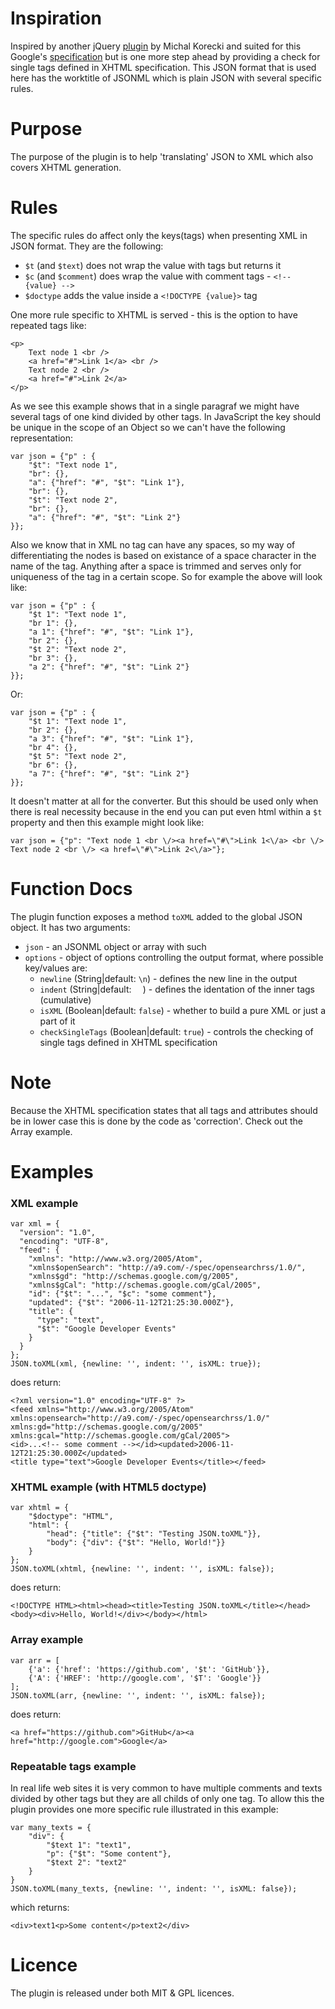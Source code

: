 Inspiration===========Inspired by another jQuery [plugin][old plugin] by Michal Korecki and suited for this Google's [specification][]but is one more step ahead by providing a check for single tags defined in XHTML specification. This JSON formatthat is used here has the worktitle of JSONML which is plain JSON with several specific rules.Purpose=======The purpose of the plugin is to help 'translating' JSON to XML which also coversXHTML generation.Rules=====The specific rules do affect only the keys(tags) when presenting XML in JSON format.They are the following:- `$t` (and `$text`) does not wrap the value with tags but returns it- `$c` (and `$comment`) does wrap the value with comment tags - `<!-- {value} -->`- `$doctype` adds the value inside a `<!DOCTYPE {value}>` tagOne more rule specific to XHTML is served - this is the option to have repeated tags like:	<p>		Text node 1 <br />		<a href="#">Link 1</a> <br />		Text node 2 <br />		<a href="#">Link 2</a>	</p>As we see this example shows that in a single paragraf we might have several tags of one kinddivided by other tags. In JavaScript the key should be unique in the scope of an Object so wecan't have the following representation:	var json = {"p" : {		"$t": "Text node 1",		"br": {},		"a": {"href": "#", "$t": "Link 1"},		"br": {},		"$t": "Text node 2",		"br": {},		"a": {"href": "#", "$t": "Link 2"}	}};Also we know that in XML no tag can have any spaces, so my way of differentiating the nodes isbased on existance of a space character in the name of the tag. Anything after a space is trimmedand serves only for uniqueness of the tag in a certain scope.So for example the above will look like:	var json = {"p" : {		"$t 1": "Text node 1",		"br 1": {},		"a 1": {"href": "#", "$t": "Link 1"},		"br 2": {},		"$t 2": "Text node 2",		"br 3": {},		"a 2": {"href": "#", "$t": "Link 2"}	}};Or: 	var json = {"p" : {		"$t 1": "Text node 1",		"br 2": {},		"a 3": {"href": "#", "$t": "Link 1"},		"br 4": {},		"$t 5": "Text node 2",		"br 6": {},		"a 7": {"href": "#", "$t": "Link 2"}	}};It doesn't matter at all for the converter. But this should be used only when there is real necessitybecause in the end you can put even html within a `$t` property and then this example might look like:	var json = {"p": "Text node 1 <br \/><a href=\"#\">Link 1<\/a> <br \/> Text node 2 <br \/> <a href=\"#\">Link 2<\/a>"};Function Docs=============The plugin function exposes a method `toXML` added to the global JSON object. It has two arguments:- `json` - an JSONML object or array with such- `options` - object of options controlling the output format, where possible key/values are:    - `newline` (String|default: `\n`) - defines the new line in the output    - `indent` (String|default: `  `) - defines the identation of the inner tags (cumulative)    - `isXML` (Boolean|default: `false`) - whether to build a pure XML or just a part of it    - `checkSingleTags` (Boolean|default: `true`) - controls the checking of single tags defined in XHTML specificationNote====Because the XHTML specification states that all tags and attributes should be in lower case this is doneby the code as 'correction'. Check out the Array example.Examples========### XML example	var xml = {	  "version": "1.0",	  "encoding": "UTF-8",	  "feed": {	    "xmlns": "http://www.w3.org/2005/Atom",	    "xmlns$openSearch": "http://a9.com/-/spec/opensearchrss/1.0/",	    "xmlns$gd": "http://schemas.google.com/g/2005",	    "xmlns$gCal": "http://schemas.google.com/gCal/2005",	    "id": {"$t": "...", "$c": "some comment"},	    "updated": {"$t": "2006-11-12T21:25:30.000Z"},	    "title": {	      "type": "text",	      "$t": "Google Developer Events"	    }	  }	};	JSON.toXML(xml, {newline: '', indent: '', isXML: true});does return:	<?xml version="1.0" encoding="UTF-8" ?>	<feed xmlns="http://www.w3.org/2005/Atom" xmlns:opensearch="http://a9.com/-/spec/opensearchrss/1.0/" 	xmlns:gd="http://schemas.google.com/g/2005" xmlns:gcal="http://schemas.google.com/gCal/2005">	<id>...<!-- some comment --></id><updated>2006-11-12T21:25:30.000Z</updated>	<title type="text">Google Developer Events</title></feed>### XHTML example (with HTML5 doctype)	var xhtml = {	    "$doctype": "HTML",	    "html": {	        "head": {"title": {"$t": "Testing JSON.toXML"}},	        "body": {"div": {"$t": "Hello, World!"}}	    }	};	JSON.toXML(xhtml, {newline: '', indent: '', isXML: false});does return:	<!DOCTYPE HTML><html><head><title>Testing JSON.toXML</title></head><body><div>Hello, World!</div></body></html>### Array example	var arr = [		{'a': {'href': 'https://github.com', '$t': 'GitHub'}}, 		{'A': {'HREF': 'http://google.com', '$T': 'Google'}}	];	JSON.toXML(arr, {newline: '', indent: '', isXML: false});does return:	<a href="https://github.com">GitHub</a><a href="http://google.com">Google</a>### Repeatable tags exampleIn real life web sites it is very common to have multiple comments and texts divided by other tagsbut they are all childs of only one tag. To allow this the plugin provides one more specific ruleillustrated in this example:	var many_texts = {		"div": {			"$text 1": "text1",			"p": {"$t": "Some content"},			"$text 2": "text2"		}	}	JSON.toXML(many_texts, {newline: '', indent: '', isXML: false});which returns:	<div>text1<p>Some content</p>text2</div>Licence=======The plugin is released under both MIT & GPL licences.[old plugin]: http://michalkorecki.com/content/introducing-json-xml-jquery-plugin[specification]: http://code.google.com/apis/gdata/docs/json.html[xhtml tags]: http://www.w3schools.com/tags/default.asp[see1]: http://developer.yahoo.com/yql/guide/yql-javascript-objects.html (jsonToXml)